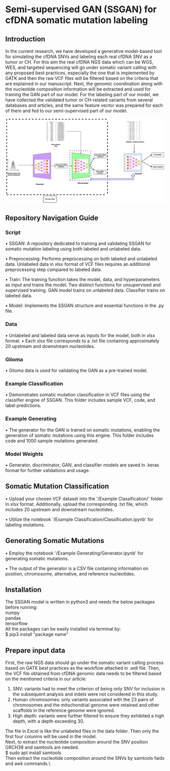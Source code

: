 # Semi-supervised GAN (SSGAN) for cfDNA somatic mutation labeling


## Introduction
In the current research, we have developed a generative model-based tool for simulating the cfDNA SNVs and labeling each real cfDNA SNV as a tumor or CH. For this aim the real cfDNA NGS data which can be WGS, WES, and targeted sequencing will go under somatic variant calling with any proposed best practices, especially the one that is implemented by GATK and then the raw VCF files will be filtered based on the criteria that are explained in our manuscript. Next, the genomic coordination along with the nucleotide composition information will be extracted and used for training the GAN part of our model.
For the labeling part of our model, we have collected the validated tumor or CH-related variants from several databases and articles, and the same feature vector was prepared for each of them and fed to our semi-supervised part of our model.

![Image](sgan_model.jpg "icon")

## Repository Navigation Guide

### Script

•	SSGAN: A repository dedicated to training and validating SSGAN for somatic mutation labeling using both labeled and unlabeled data.

•	Preprocessing: Performs preprocessing on both labeled and unlabeled data. Unlabeled data in xlsx format of VCF files requires an additional preprocessing step compared to labeled data.

•	Train: The training function takes the model, data, and hyperparameters as input and trains the model. Two distinct functions for unsupervised and supervised training. GAN model trains on unlabeled data. Classifier trains on labeled data.

•	Model: Implements the SSGAN structure and essential functions in the .py file.

### Data
•	Unlabeled and labeled data serve as inputs for the model, both in xlsx format.
•	Each xlsx file corresponds to a .txt file containing approximately 20 upstream and downstream nucleotides.
### Glioma
•	Glioma data is used for validating the GAN as a pre-trained model.
### Example Classification
•	Demonstrates somatic mutation classification in VCF files using the classifier engine of SSGAN. This folder includes sample VCF, code, and label predictions.
### Example Generating
•	The generator for the GAN is trained on somatic mutations, enabling the generation of somatic mutations using this engine. This folder includes code and 1000 sample mutations generated.
### Model Weights
•	Generator, discriminator, GAN, and classifier models are saved in .keras format for further validations and usage.

## Somatic Mutation Classification

• Upload your chosen VCF dataset into the '/Example Classification/' folder in xlsx format. Additionally, upload the corresponding .txt file, which includes 20 upstream and downstream nucleotides. 

• Utilize the notebook '/Example Classification/Classification.ipynb' for labeling mutations.

## Generating Somatic Mutations

• Employ the notebook '/Example Generating/Generator.ipynb' for generating somatic mutations. 

• The output of the generator is a CSV file containing information on position, chromosome, alternative, and reference nucleotides.


## Installation

The SSGAN model is written in python3 and needs the below packages before running:\
numpy\
pandas\
tensorflow\
All the packages can be easily installed via terminal by:\
$ pip3 install "package name"

## Prepare input data

First, the raw NGS data should go under the somatic variant calling process based on GATK best practices as the workflow attached in .wdl file. Then, the VCF file obtained from cfDNA genomic data needs to be filtered based on the mentioned criteria in our article:

1)	SNV: variants had to meet the criterion of being only SNV for inclusion in the subsequent analysis and indels were not considered in this study.
2)	Human chromosomes: only variants associated with the 23 pairs of chromosomes and the mitochondrial genome were retained and other scaffolds in the reference genome were ignored.
3)	High depth: variants were further filtered to ensure they exhibited a high depth, with a depth exceeding 30.

The file in Excel is like the unlabeled files in the data folder. Then only the first four columns will be used in the model.\
Next, to extract the nucleotide composition around the SNV position GRCH38 and samtools are needed.\
$ sudo apt install samtools\
Then extract the nucleotide composition around the SNVs by samtools faidx and awk commands.\



